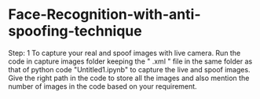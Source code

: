 # Face-Recognition-with-anti-spoofing-technique

Step: 1
To capture your real and spoof images with live camera. Run the code in capture images folder keeping the " .xml " file in the same folder as that of python code "Untitled1.ipynb" to capture the live and spoof images.
Give the right path in the code to store all the images and also mention the number of images in the code based on your requirement.
